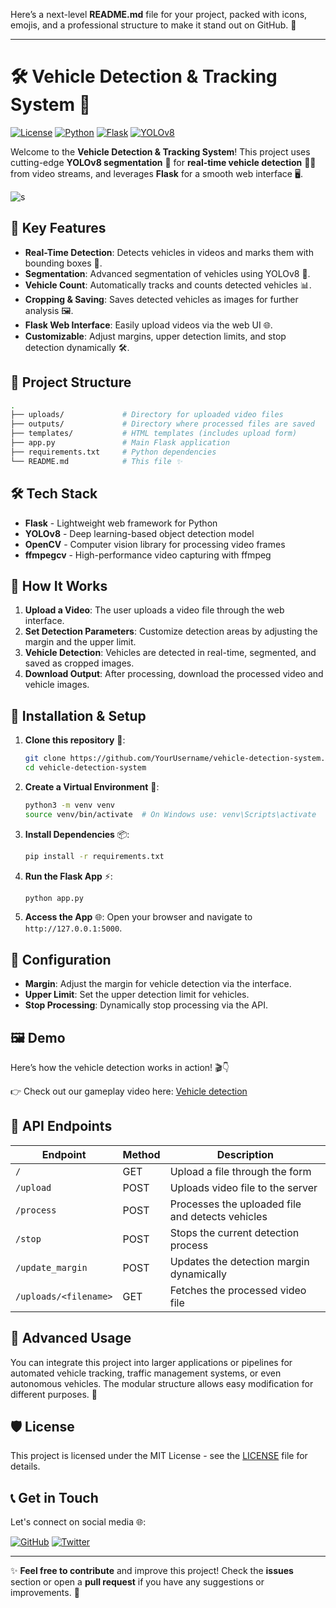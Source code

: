 Here’s a next-level **README.md** file for your project, packed with icons, emojis, and a professional structure to make it stand out on GitHub. 🚀

---

# **🛠️ Vehicle Detection & Tracking System 🚗**

[![License](https://img.shields.io/badge/license-MIT-blue.svg)](LICENSE)
[![Python](https://img.shields.io/badge/python-3.7%2B-brightgreen)](https://www.python.org/)
[![Flask](https://img.shields.io/badge/flask-2.0.1-blue)](https://flask.palletsprojects.com/)
[![YOLOv8](https://img.shields.io/badge/YOLOv8-ultralytics-orange)](https://github.com/ultralytics/yolov8)

Welcome to the **Vehicle Detection & Tracking System**! This project uses cutting-edge **YOLOv8 segmentation** 🧠 for **real-time vehicle detection** 🚗🚚 from video streams, and leverages **Flask** for a smooth web interface 🖥️.

![s](https://github.com/user-attachments/assets/b81b13e4-9876-42a4-a5b7-1041f9e8a9a0)


## 🚀 **Key Features**
- **Real-Time Detection**: Detects vehicles in videos and marks them with bounding boxes 🎯.
- **Segmentation**: Advanced segmentation of vehicles using YOLOv8 🚀.
- **Vehicle Count**: Automatically tracks and counts detected vehicles 📊.
- **Cropping & Saving**: Saves detected vehicles as images for further analysis 🖼️.
- **Flask Web Interface**: Easily upload videos via the web UI 🌐.
- **Customizable**: Adjust margins, upper detection limits, and stop detection dynamically 🛠️.


## 📂 **Project Structure**

```bash
.
├── uploads/             # Directory for uploaded video files
├── outputs/             # Directory where processed files are saved
├── templates/           # HTML templates (includes upload form)
├── app.py               # Main Flask application
├── requirements.txt     # Python dependencies
└── README.md            # This file ✨
```

## 🛠️ **Tech Stack**
- **Flask** - Lightweight web framework for Python
- **YOLOv8** - Deep learning-based object detection model
- **OpenCV** - Computer vision library for processing video frames
- **ffmpegcv** - High-performance video capturing with ffmpeg

## 🎯 **How It Works**
1. **Upload a Video**: The user uploads a video file through the web interface.
2. **Set Detection Parameters**: Customize detection areas by adjusting the margin and the upper limit.
3. **Vehicle Detection**: Vehicles are detected in real-time, segmented, and saved as cropped images.
4. **Download Output**: After processing, download the processed video and vehicle images.

## 🌟 **Installation & Setup**

1. **Clone this repository** 📂:
    ```bash
    git clone https://github.com/YourUsername/vehicle-detection-system.git
    cd vehicle-detection-system
    ```

2. **Create a Virtual Environment** 🐍:
    ```bash
    python3 -m venv venv
    source venv/bin/activate  # On Windows use: venv\Scripts\activate
    ```

3. **Install Dependencies** 📦:
    ```bash
    pip install -r requirements.txt
    ```

4. **Run the Flask App** ⚡:
    ```bash
    python app.py
    ```

5. **Access the App** 🌐:
    Open your browser and navigate to `http://127.0.0.1:5000`.

## 🧩 **Configuration**
- **Margin**: Adjust the margin for vehicle detection via the interface.
- **Upper Limit**: Set the upper detection limit for vehicles.
- **Stop Processing**: Dynamically stop processing via the API.

## 🖼️ **Demo**

Here’s how the vehicle detection works in action! 🎬👇

👉 Check out our gameplay video here: [Vehicle detection](https://www.loom.com/share/f7a05e23a14e4c39a178655d8c3bc6bd?sid=def5a433-aebc-4ebd-a2f0-8697ad2da51d)

## 📜 **API Endpoints**

| Endpoint              | Method | Description                             |
|-----------------------|--------|-----------------------------------------|
| `/`                   | GET    | Upload a file through the form          |
| `/upload`             | POST   | Uploads video file to the server         |
| `/process`            | POST   | Processes the uploaded file and detects vehicles |
| `/stop`               | POST   | Stops the current detection process      |
| `/update_margin`      | POST   | Updates the detection margin dynamically |
| `/uploads/<filename>` | GET    | Fetches the processed video file         |

## 🚀 **Advanced Usage**
You can integrate this project into larger applications or pipelines for automated vehicle tracking, traffic management systems, or even autonomous vehicles. The modular structure allows easy modification for different purposes. 🧩

## 🛡️ **License**
This project is licensed under the MIT License - see the [LICENSE](LICENSE) file for details.

## 📞 **Get in Touch**

Let's connect on social media 🌐:


[![GitHub](https://img.shields.io/badge/GitHub-Follow-lightgrey)](https://github.com/ZubairZubii)
[![Twitter](https://img.shields.io/badge/Twitter-Follow-blue)](https://twitter.com/yourhandle)

---

✨ **Feel free to contribute** and improve this project! Check the **issues** section or open a **pull request** if you have any suggestions or improvements. 🎉

